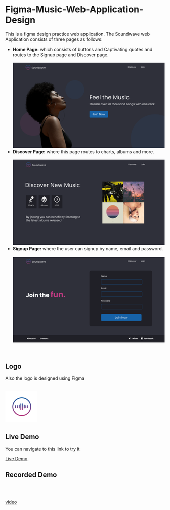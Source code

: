 # Figma-Music-Web-Application-Design
This is a figma design practice web application. The Soundwave web Application consists of three pages as follows:
<br>
- **Home Page:** which consists of buttons and Captivating quotes and routes to the Signup page and Discover page.<br><br>
  ![HomePage](Home%20Page.png)
- **Discover Page:** where this page routes to charts, albums and more.<br><br>
  ![discover](Details.png)
- **Signup Page:** where the user can signup by name, email and password.<br><br>
  ![signup](sign%20up.png)
  
<br>

## Logo
Also the logo is designed using Figma<br><br>
                                       
![logo](Logo.png)

## Live Demo
You can navigate to  this link to try it

[Live Demo](https://www.figma.com/proto/UXjQVAg3ZYFbSQSg6BJil2/Untitled?type=design&node-id=3-2&t=jiCfkaXghfTgwhb9-1&scaling=contain&page-id=0%3A1&starting-point-node-id=3%3A2&mode=design).

## Recorded Demo
<br><br>

[video](Figma-sounwave.mp4)


